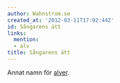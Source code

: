 ```yaml
---
author: Wahnstrom.se
created_at: '2012-03-11T17:02:44Z'
id: Sångarens ätt
links:
  mention:
  - alv
title: Sångarens ätt
---
```


Annat namn för [alver].

  [alver]: alv